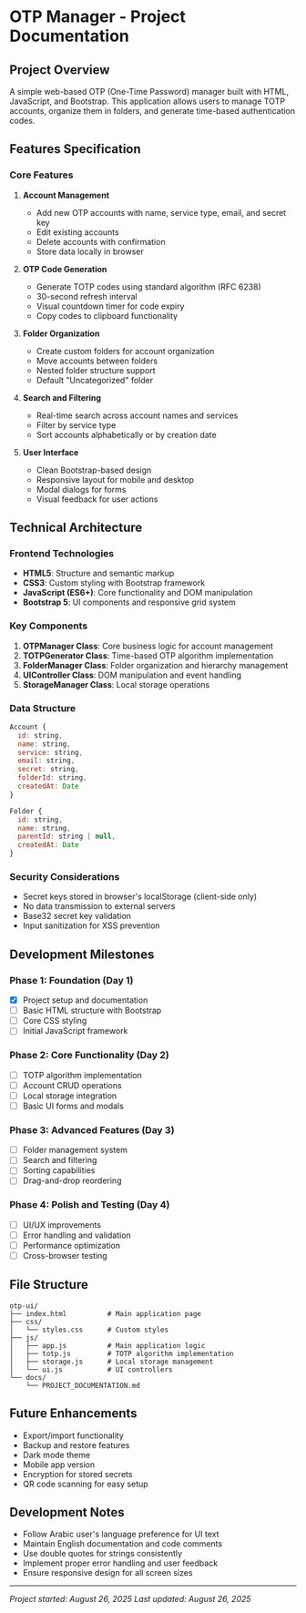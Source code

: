 # OTP Manager - Project Documentation

## Project Overview
A simple web-based OTP (One-Time Password) manager built with HTML, JavaScript, and Bootstrap. This application allows users to manage TOTP accounts, organize them in folders, and generate time-based authentication codes.

## Features Specification

### Core Features
1. **Account Management**
   - Add new OTP accounts with name, service type, email, and secret key
   - Edit existing accounts
   - Delete accounts with confirmation
   - Store data locally in browser

2. **OTP Code Generation** 
   - Generate TOTP codes using standard algorithm (RFC 6238)
   - 30-second refresh interval
   - Visual countdown timer for code expiry
   - Copy codes to clipboard functionality

3. **Folder Organization**
   - Create custom folders for account organization
   - Move accounts between folders
   - Nested folder structure support
   - Default "Uncategorized" folder

4. **Search and Filtering**
   - Real-time search across account names and services
   - Filter by service type
   - Sort accounts alphabetically or by creation date

5. **User Interface**
   - Clean Bootstrap-based design
   - Responsive layout for mobile and desktop
   - Modal dialogs for forms
   - Visual feedback for user actions

## Technical Architecture

### Frontend Technologies
- **HTML5**: Structure and semantic markup
- **CSS3**: Custom styling with Bootstrap framework
- **JavaScript (ES6+)**: Core functionality and DOM manipulation
- **Bootstrap 5**: UI components and responsive grid system

### Key Components
1. **OTPManager Class**: Core business logic for account management
2. **TOTPGenerator Class**: Time-based OTP algorithm implementation  
3. **FolderManager Class**: Folder organization and hierarchy management
4. **UIController Class**: DOM manipulation and event handling
5. **StorageManager Class**: Local storage operations

### Data Structure
```javascript
Account {
  id: string,
  name: string,
  service: string, 
  email: string,
  secret: string,
  folderId: string,
  createdAt: Date
}

Folder {
  id: string,
  name: string,
  parentId: string | null,
  createdAt: Date
}
```

### Security Considerations
- Secret keys stored in browser's localStorage (client-side only)
- No data transmission to external servers
- Base32 secret key validation
- Input sanitization for XSS prevention

## Development Milestones

### Phase 1: Foundation (Day 1)
- [x] Project setup and documentation
- [ ] Basic HTML structure with Bootstrap
- [ ] Core CSS styling
- [ ] Initial JavaScript framework

### Phase 2: Core Functionality (Day 2)
- [ ] TOTP algorithm implementation
- [ ] Account CRUD operations
- [ ] Local storage integration
- [ ] Basic UI forms and modals

### Phase 3: Advanced Features (Day 3)
- [ ] Folder management system
- [ ] Search and filtering
- [ ] Sorting capabilities
- [ ] Drag-and-drop reordering

### Phase 4: Polish and Testing (Day 4)
- [ ] UI/UX improvements
- [ ] Error handling and validation
- [ ] Performance optimization
- [ ] Cross-browser testing

## File Structure
```
otp-ui/
├── index.html          # Main application page
├── css/
│   └── styles.css      # Custom styles
├── js/
│   ├── app.js          # Main application logic
│   ├── totp.js         # TOTP algorithm implementation
│   ├── storage.js      # Local storage management
│   └── ui.js           # UI controllers
└── docs/
    └── PROJECT_DOCUMENTATION.md
```

## Future Enhancements
- Export/import functionality
- Backup and restore features
- Dark mode theme
- Mobile app version
- Encryption for stored secrets
- QR code scanning for easy setup

## Development Notes
- Follow Arabic user's language preference for UI text
- Maintain English documentation and code comments
- Use double quotes for strings consistently
- Implement proper error handling and user feedback
- Ensure responsive design for all screen sizes

---
*Project started: August 26, 2025*
*Last updated: August 26, 2025*